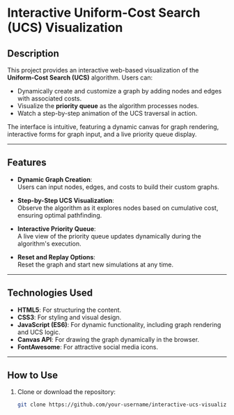 # Interactive Uniform-Cost Search (UCS) Visualization

## Description

This project provides an interactive web-based visualization of the **Uniform-Cost Search (UCS)** algorithm. Users can:

- Dynamically create and customize a graph by adding nodes and edges with associated costs.
- Visualize the **priority queue** as the algorithm processes nodes.
- Watch a step-by-step animation of the UCS traversal in action.

The interface is intuitive, featuring a dynamic canvas for graph rendering, interactive forms for graph input, and a live priority queue display.

---

## Features

- **Dynamic Graph Creation**:  
  Users can input nodes, edges, and costs to build their custom graphs.

- **Step-by-Step UCS Visualization**:  
  Observe the algorithm as it explores nodes based on cumulative cost, ensuring optimal pathfinding.

- **Interactive Priority Queue**:  
  A live view of the priority queue updates dynamically during the algorithm's execution.

- **Reset and Replay Options**:  
  Reset the graph and start new simulations at any time.

---

## Technologies Used

- **HTML5**: For structuring the content.
- **CSS3**: For styling and visual design.
- **JavaScript (ES6)**: For dynamic functionality, including graph rendering and UCS logic.
- **Canvas API**: For drawing the graph dynamically in the browser.
- **FontAwesome**: For attractive social media icons.

---

## How to Use

1. Clone or download the repository:
   ```bash
   git clone https://github.com/your-username/interactive-ucs-visualization.git

